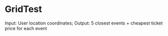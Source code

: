 # GridTest
Input: User location coordinates; Output: 5 closest events + cheapest ticket price for each event
